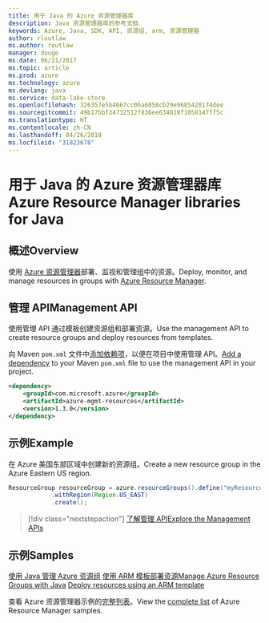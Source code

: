 ```yaml
---
title: 用于 Java 的 Azure 资源管理器库
description: Java 资源管理器库的参考文档
keywords: Azure, Java, SDK, API, 资源组, arm, 资源管理器
author: rloutlaw
ms.author: routlaw
manager: douge
ms.date: 06/21/2017
ms.topic: article
ms.prod: azure
ms.technology: azure
ms.devlang: java
ms.service: data-lake-store
ms.openlocfilehash: 326357e5b4667cc06a6058cb29e9685428174dee
ms.sourcegitcommit: 49b17bbf34732512f836ee634818f1058147ff5c
ms.translationtype: HT
ms.contentlocale: zh-CN
ms.lasthandoff: 04/26/2018
ms.locfileid: "31823678"
---
```

# <a name="azure-resource-manager-libraries-for-java"></a><span data-ttu-id="e1d0d-104">用于 Java 的 Azure 资源管理器库</span><span class="sxs-lookup"><span data-stu-id="e1d0d-104">Azure Resource Manager libraries for Java</span></span>

## <a name="overview"></a><span data-ttu-id="e1d0d-105">概述</span><span class="sxs-lookup"><span data-stu-id="e1d0d-105">Overview</span></span>

<span data-ttu-id="e1d0d-106">使用 [Azure 资源管理器](https://docs.microsoft.com/azure/azure-resource-manager/resource-group-overview)部署、监视和管理组中的资源。</span><span class="sxs-lookup"><span data-stu-id="e1d0d-106">Deploy, monitor, and manage resources in groups with [Azure Resource Manager](https://docs.microsoft.com/azure/azure-resource-manager/resource-group-overview).</span></span>

## <a name="management-api"></a><span data-ttu-id="e1d0d-107">管理 API</span><span class="sxs-lookup"><span data-stu-id="e1d0d-107">Management API</span></span>

<span data-ttu-id="e1d0d-108">使用管理 API 通过模板创建资源组和部署资源。</span><span class="sxs-lookup"><span data-stu-id="e1d0d-108">Use the management API to create resource groups and deploy resources from templates.</span></span>

<span data-ttu-id="e1d0d-109">向 Maven `pom.xml` 文件中[添加依赖项](https://maven.apache.org/guides/getting-started/index.html#How_do_I_use_external_dependencies)，以便在项目中使用管理 API。</span><span class="sxs-lookup"><span data-stu-id="e1d0d-109">[Add a dependency](https://maven.apache.org/guides/getting-started/index.html#How_do_I_use_external_dependencies) to your Maven `pom.xml` file to use the management API in your project.</span></span>


```XML
<dependency>
    <groupId>com.microsoft.azure</groupId>
    <artifactId>azure-mgmt-resources</artifactId>
    <version>1.3.0</version>
</dependency>
```

## <a name="example"></a><span data-ttu-id="e1d0d-110">示例</span><span class="sxs-lookup"><span data-stu-id="e1d0d-110">Example</span></span>

<span data-ttu-id="e1d0d-111">在 Azure 美国东部区域中创建新的资源组。</span><span class="sxs-lookup"><span data-stu-id="e1d0d-111">Create a new resource group in the Azure Eastern US region.</span></span>

```java
ResourceGroup resourceGroup = azure.resourceGroups().define("myResourceGroup")
            .withRegion(Region.US_EAST)
            .create();
```

> [!div class="nextstepaction"]
> [<span data-ttu-id="e1d0d-112">了解管理 API</span><span class="sxs-lookup"><span data-stu-id="e1d0d-112">Explore the Management APIs</span></span>](/java/api/overview/azure/resources/management)

## <a name="samples"></a><span data-ttu-id="e1d0d-113">示例</span><span class="sxs-lookup"><span data-stu-id="e1d0d-113">Samples</span></span>

<span data-ttu-id="e1d0d-114">[使用 Java 管理 Azure 资源组][1] 
[使用 ARM 模板部署资源][2]</span><span class="sxs-lookup"><span data-stu-id="e1d0d-114">[Manage Azure Resource Groups with Java][1] 
[Deploy resources using an ARM template][2]</span></span>

[1]: https://github.com/Azure-Samples/resources-java-manage-resource-group
[2]: https://github.com/Azure-Samples/resources-java-deploy-using-arm-template

<span data-ttu-id="e1d0d-115">查看 Azure 资源管理器示例的[完整列表](https://azure.microsoft.com/resources/samples/?platform=java&term=resource)。</span><span class="sxs-lookup"><span data-stu-id="e1d0d-115">View the [complete list](https://azure.microsoft.com/resources/samples/?platform=java&term=resource) of Azure Resource Manager samples.</span></span>
